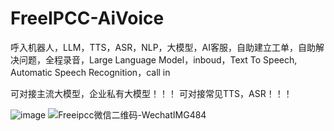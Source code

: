 # FreeIPCC-AiVoice
呼入机器人，LLM，TTS，ASR，NLP，大模型，AI客服，自助建立工单，自助解决问题，全程录音，Large Language Model，inboud，Text To Speech, Automatic Speech Recognition，call in

可对接主流大模型，企业私有大模型！！！
可对接常见TTS，ASR！！！
 
![image](https://github.com/user-attachments/assets/96c03071-ee60-4adf-a4c4-8cba0cf3c38a)
![Freeipcc微信二维码-WechatIMG484](https://github.com/user-attachments/assets/94b18a56-cc10-4ec7-a960-098b715c18fb)



